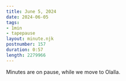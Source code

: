 ```yaml
---
title: June 5, 2024
date: 2024-06-05
tags:
- 1min
- tapepause
layout: minute.njk
postnumber: 157
duration: 0:57
length: 2279966
---
```

Minutes are on pause, while we move to Olalla.
